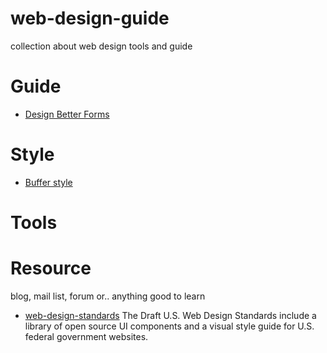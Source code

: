 # web-design-guide
collection about web design tools and guide

# Guide

* [Design Better Forms](https://uxdesign.cc/design-better-forms-96fadca0f49c#.u3n9r45z5)

# Style

* [Buffer style](http://bufferapp.github.io/buffer-style/index.html)

# Tools

# Resource
blog, mail list, forum or.. anything good to learn

* [web-design-standards](https://github.com/18F/web-design-standards)
The Draft U.S. Web Design Standards include a library of open source UI components and a visual style guide for U.S. federal government websites.

